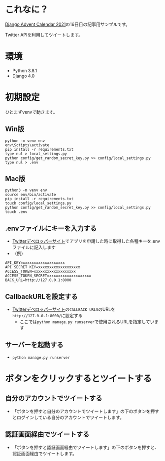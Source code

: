 # これなに？
[Django Advent Calendar 2021](https://qiita.com/advent-calendar/2021/django)の16日目の記事用サンプルです。

Twitter APIを利用してツイートします。

# 環境

- Python 3.8.1
- Django 4.0

# 初期設定

ひとまずvenvで動きます。

## Win版
    python -m venv env
    env\Sctipts\activate
    pip install -r requirements.txt
    type nul > local_settings.py
    python config/get_random_secret_key.py >> config/local_settings.py
    type nul > .env


## Mac版
    python3 -m venv env
    source env/bin/activate
    pip install -r requirements.txt
    touch config/local_settings.py
    python config/get_random_secret_key.py >> config/local_settings.py
    touch .env

## .envファイルにキーを入力する
- [Twitterデベロッパーサイト](https://developer.twitter.com/en/portal/dashboard)でアプリを申請した時に取得した各種キーを.envファイルに記入します
- （例）

```
API_KEY=xxxxxxxxxxxxxxxxxxx
API_SECRET_KEY=xxxxxxxxxxxxxxxxxxx
ACCESS_TOKEN=xxxxxxxxxxxxxxxxxxx
ACCESS_TOKEN_SECRET=xxxxxxxxxxxxxxxxxxx
BACK_URL=http://127.0.0.1:8000
```

## CallbackURLを設定する
- [Twitterデベロッパーサイト](https://developer.twitter.com/en/portal/dashboard)の`CALLBACK URLS`のURLを`http://127.0.0.1:8000/`に設定する
  - ここでは`python manage.py runserver`で使用されるURLを指定しています

## サーバーを起動する
- `python manage.py runserver`

# ボタンをクリックするとツイートする
## 自分のアカウントでツイートする
- 「ボタンを押すと自分のアカウントでツイートします」の下のボタンを押すとログインしている自分のアカウントでツイートします。

## 認証画面経由でツイートする
- 「ボタンを押すと認証画面経由でツイートします」の下のボタンを押すと、認証画面経由でツイートします。
